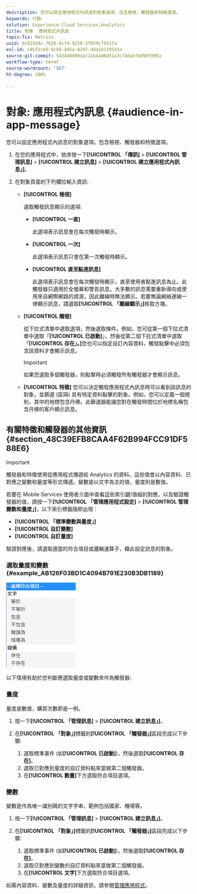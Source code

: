 ```yaml
---
description: 您可以設定應用程式內訊息的對象選項，包含檢視、觸發器和特徵選項。
keywords: 行動
solution: Experience Cloud Services,Analytics
title: 對象  應用程式內訊息
topic-fix: Metrics
uuid: 6c815d4c-7626-4cf4-9158-3f059c79317a
exl-id: c85f2c0d-9c88-4d5a-8247-d8a101195d3a
source-git-commit: 5434d8809aac11b4ad6dd1a3c74dae7dd98f095a
workflow-type: tm+mt
source-wordcount: '567'
ht-degree: 100%

---
```


# 對象: 應用程式內訊息 {#audience-in-app-message}

您可以設定應用程式內訊息的對象選項，包含檢視、觸發器和特徵選項。

1. 在您的應用程式中，依序按一下&#x200B;**[!UICONTROL 「傳訊]** > **[!UICONTROL 管理訊息]** > **[!UICONTROL 建立訊息]** > **[!UICONTROL 建立應用程式內訊息」]**。
1. 在對象頁面的下列欄位輸入資訊:

   * **[!UICONTROL 檢視]**

      選取觸發訊息顯示的選項:

      * **[!UICONTROL 一直]**

         此選項表示訊息會在每次觸發時顯示。

      * **[!UICONTROL 一次]**

         此選項表示訊息只會在第一次觸發時顯示。

      * **[!UICONTROL 直至點進訊息]**

         此選項表示訊息會在每次觸發時顯示，直至使用者點進訊息為止。此觸發器只適用於全螢幕和警告訊息。大多數的訊息需要重新導向或使用來自網際網路的資源，因此離線時無法顯示。若要無論網絡連線一律顯示訊息，請選取&#x200B;**[!UICONTROL 「離線顯示」]**&#x200B;核取方塊。
   * **[!UICONTROL 觸發]**

      從下拉式清單中選取選項，然後選取條件。例如，您可從第一個下拉式清單中選取「**[!UICONTROL 已啟動]**」，然後從第二個下拉式清單中選取「**[!UICONTROL 存在」。]**&#x200B;您也可以指定自訂內容資料，觸發點擊中必須包含該資料才會顯示訊息。

      >[!IMPORTANT]
      >
      >如果您選取多個觸發器，則點撃時必須觸發所有觸發器才會顯示訊息。

   * **[!UICONTROL 特徵]**
您可以決定觸發應用程式內訊息時可以看到該訊息的對象，並篩選 (區隔) 具有特定資料點擊的對象。例如，您可以定義一個規則，其中的地標包含丹佛。此篩選器能讓您對在觸發時間位於地標名稱包含丹佛的客戶顯示訊息。


## 有關特徵和觸發器的其他資訊 {#section_48C39EFB8CAA4F62B994FCC91DF588E6}

>[!IMPORTANT]
>
>觸發器和特徵使用從應用程式傳遞給 Analytics 的資料。這些值會以內容資料、已對應之變數和量度等形式傳遞。變數是以文字為主的值，量度則是數值。

若要在 Mobile Services 使用者介面中查看這些索引鍵/值組的對應，以及驗證觸發器的值，請按一下&#x200B;**[!UICONTROL 「管理應用程式設定]** > **[!UICONTROL 管理變數和量度」]**，以下索引標籤隨即出現：

* **[!UICONTROL 「標準變數與量度」]**
* **[!UICONTROL 自訂變數]**
* **[!UICONTROL 自訂量度]**

驗證對應後，請選取適當的符合項目或邏輯運算子，藉此設定訊息的對象。

### 選取量度和變數 {#example_AB126F03BD1C4094B791E230B3DB1189}

![觸發選項](assets/custom_trigger_matcher_options.png)

以下情境有助於您判斷應選取量度或變數來作為觸發器:

### 量度

量度是數值，購買次數即是一例。

1. 按一下&#x200B;**[!UICONTROL 「管理訊息]** > **[!UICONTROL 建立訊息」]**。
1. 在&#x200B;**[!UICONTROL 「對象」]**&#x200B;標籤的&#x200B;**[!UICONTROL 「觸發器」]**&#x200B;區段完成以下步驟:

   1. 選取標準事件 (如&#x200B;**[!UICONTROL 已啟動]**)，然後選取&#x200B;**[!UICONTROL 存在]**。
   1. 選取已對應到量度的自訂資料點來當做第二個觸發器。
   1. 在&#x200B;**[!UICONTROL 數量]**&#x200B;下方選取符合項目選項。

### 變數

變數是作為唯一識別碼的文字字串，範例包括國家、機場等。

1. 按一下&#x200B;**[!UICONTROL 「管理訊息]** > **[!UICONTROL 建立訊息」]**。
1. 在&#x200B;**[!UICONTROL 「對象」]**&#x200B;標籤的&#x200B;**[!UICONTROL 「觸發器」]**&#x200B;區段完成以下步驟:

   1. 選取標準事件 (如&#x200B;**[!UICONTROL 已啟動]**)，然後選取&#x200B;**[!UICONTROL 存在]**。
   1. 選取已對應到變數的自訂資料點來當做第二個觸發器。
   1. 在&#x200B;**[!UICONTROL 文字]**&#x200B;下方選取符合項目選項。

如需內容資料、變數及量度的詳細資訊，請參閱[管理應用程式](/help/using/manage-apps/manage-apps.md)。
